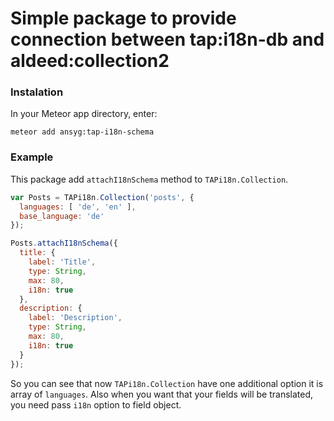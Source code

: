 Simple package to provide connection between tap:i18n-db and aldeed:collection2
===

### Instalation

In your Meteor app directory, enter:

`meteor add ansyg:tap-i18n-schema`

### Example

This package add `attachI18nSchema` method to `TAPi18n.Collection`.

```javascript
var Posts = TAPi18n.Collection('posts', {
  languages: [ 'de', 'en' ],
  base_language: 'de'
});

Posts.attachI18nSchema({
  title: {
    label: 'Title',
    type: String,
    max: 80,
    i18n: true
  },
  description: {
    label: 'Description',
    type: String,
    max: 80,
    i18n: true
  }
});
```

So you can see that now `TAPi18n.Collection` have one additional option it is array of `languages`. Also when you want that your fields will be translated, you need pass `i18n` option to field object.
